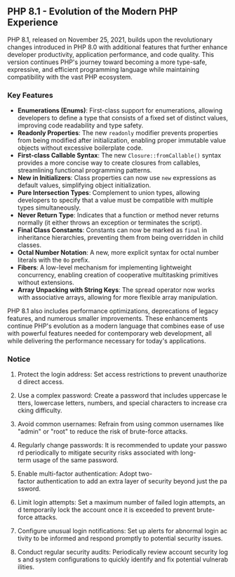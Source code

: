 ## PHP 8.1 - Evolution of the Modern PHP Experience

PHP 8.1, released on November 25, 2021, builds upon the revolutionary changes introduced in PHP 8.0 with additional features that further enhance developer productivity, application performance, and code quality. This version continues PHP's journey toward becoming a more type-safe, expressive, and efficient programming language while maintaining compatibility with the vast PHP ecosystem.

### Key Features

- **Enumerations (Enums)**: First-class support for enumerations, allowing developers to define a type that consists of a fixed set of distinct values, improving code readability and type safety.
- **Readonly Properties**: The new `readonly` modifier prevents properties from being modified after initialization, enabling proper immutable value objects without excessive boilerplate code.
- **First-class Callable Syntax**: The new `Closure::fromCallable()` syntax provides a more concise way to create closures from callables, streamlining functional programming patterns.
- **New in Initializers**: Class properties can now use `new` expressions as default values, simplifying object initialization.
- **Pure Intersection Types**: Complement to union types, allowing developers to specify that a value must be compatible with multiple types simultaneously.
- **Never Return Type**: Indicates that a function or method never returns normally (it either throws an exception or terminates the script).
- **Final Class Constants**: Constants can now be marked as `final` in inheritance hierarchies, preventing them from being overridden in child classes.
- **Octal Number Notation**: A new, more explicit syntax for octal number literals with the `0o` prefix.
- **Fibers**: A low-level mechanism for implementing lightweight concurrency, enabling creation of cooperative multitasking primitives without extensions.
- **Array Unpacking with String Keys**: The spread operator now works with associative arrays, allowing for more flexible array manipulation.

PHP 8.1 also includes performance optimizations, deprecations of legacy features, and numerous smaller improvements. These enhancements continue PHP's evolution as a modern language that combines ease of use with powerful features needed for contemporary web development, all while delivering the performance necessary for today's applications.

### Notice

1.  Protect the login address: Set access restrictions to prevent unauthorized direct access.
    
2.  Use a complex password: Create a password that includes uppercase letters, lowercase letters, numbers, and special characters to increase cracking difficulty.
    
3.  Avoid common usernames: Refrain from using common usernames like "admin" or "root" to reduce the risk of brute-force attacks.
    
4.  Regularly change passwords: It is recommended to update your password periodically to mitigate security risks associated with long-term usage of the same password.
    
5.  Enable multi-factor authentication: Adopt two-factor authentication to add an extra layer of security beyond just the password.
    
6.  Limit login attempts: Set a maximum number of failed login attempts, and temporarily lock the account once it is exceeded to prevent brute-force attacks.
    
7.  Configure unusual login notifications: Set up alerts for abnormal login activity to be informed and respond promptly to potential security issues.
    
8.  Conduct regular security audits: Periodically review account security logs and system configurations to quickly identify and fix potential vulnerabilities.
        